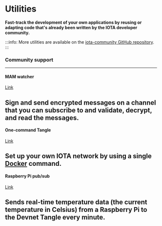 # Utilities

**Fast-track the development of your own applications by reusing or adapting code that's already been written by the IOTA developer community.**

:::info:
More utilities are available on the [iota-community GitHub repository](https://github.com/iota-community).
:::

### __Community support__ ###

---------------
#### __MAM watcher__ ####
[Link](../mam-watcher/overview.md)

Sign and send encrypted messages on a channel that you can subscribe to and validate, decrypt, and read the messages.
---

#### __One-command Tangle__ ####
[Link](../one-command-tangle/overview.md)

Set up your own IOTA network by using a single [Docker](https://www.docker.com/why-docker) command.
---

#### __Raspberry Pi pub/sub__ ####
[Link](../raspberry-pi-pub-sub/overview.md)

Sends real-time temperature data (the current temperature in Celsius) from a Raspberry Pi to the Devnet Tangle every minute.
---------------